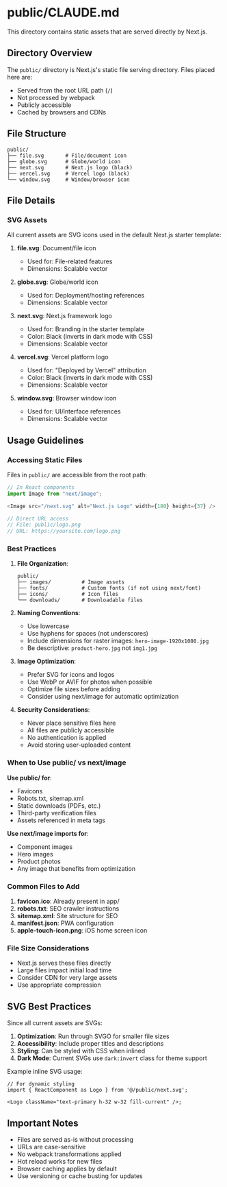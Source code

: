 # public/CLAUDE.md

This directory contains static assets that are served directly by Next.js.

## Directory Overview

The `public/` directory is Next.js's static file serving directory. Files placed here are:

- Served from the root URL path (`/`)
- Not processed by webpack
- Publicly accessible
- Cached by browsers and CDNs

## File Structure

```
public/
├── file.svg       # File/document icon
├── globe.svg      # Globe/world icon
├── next.svg       # Next.js logo (black)
├── vercel.svg     # Vercel logo (black)
└── window.svg     # Window/browser icon
```

## File Details

### SVG Assets

All current assets are SVG icons used in the default Next.js starter template:

1. **file.svg**: Document/file icon
   - Used for: File-related features
   - Dimensions: Scalable vector

2. **globe.svg**: Globe/world icon
   - Used for: Deployment/hosting references
   - Dimensions: Scalable vector

3. **next.svg**: Next.js framework logo
   - Used for: Branding in the starter template
   - Color: Black (inverts in dark mode with CSS)
   - Dimensions: Scalable vector

4. **vercel.svg**: Vercel platform logo
   - Used for: "Deployed by Vercel" attribution
   - Color: Black (inverts in dark mode with CSS)
   - Dimensions: Scalable vector

5. **window.svg**: Browser window icon
   - Used for: UI/interface references
   - Dimensions: Scalable vector

## Usage Guidelines

### Accessing Static Files

Files in `public/` are accessible from the root path:

```typescript
// In React components
import Image from "next/image";

<Image src="/next.svg" alt="Next.js Logo" width={180} height={37} />

// Direct URL access
// File: public/logo.png
// URL: https://yoursite.com/logo.png
```

### Best Practices

1. **File Organization**:

   ```
   public/
   ├── images/          # Image assets
   ├── fonts/           # Custom fonts (if not using next/font)
   ├── icons/           # Icon files
   └── downloads/       # Downloadable files
   ```

2. **Naming Conventions**:
   - Use lowercase
   - Use hyphens for spaces (not underscores)
   - Include dimensions for raster images: `hero-image-1920x1080.jpg`
   - Be descriptive: `product-hero.jpg` not `img1.jpg`

3. **Image Optimization**:
   - Prefer SVG for icons and logos
   - Use WebP or AVIF for photos when possible
   - Optimize file sizes before adding
   - Consider using next/image for automatic optimization

4. **Security Considerations**:
   - Never place sensitive files here
   - All files are publicly accessible
   - No authentication is applied
   - Avoid storing user-uploaded content

### When to Use public/ vs next/image

**Use public/ for**:

- Favicons
- Robots.txt, sitemap.xml
- Static downloads (PDFs, etc.)
- Third-party verification files
- Assets referenced in meta tags

**Use next/image imports for**:

- Component images
- Hero images
- Product photos
- Any image that benefits from optimization

### Common Files to Add

1. **favicon.ico**: Already present in app/
2. **robots.txt**: SEO crawler instructions
3. **sitemap.xml**: Site structure for SEO
4. **manifest.json**: PWA configuration
5. **apple-touch-icon.png**: iOS home screen icon

### File Size Considerations

- Next.js serves these files directly
- Large files impact initial load time
- Consider CDN for very large assets
- Use appropriate compression

## SVG Best Practices

Since all current assets are SVGs:

1. **Optimization**: Run through SVGO for smaller file sizes
2. **Accessibility**: Include proper titles and descriptions
3. **Styling**: Can be styled with CSS when inlined
4. **Dark Mode**: Current SVGs use `dark:invert` class for theme support

Example inline SVG usage:

```tsx
// For dynamic styling
import { ReactComponent as Logo } from '@/public/next.svg';

<Logo className="text-primary h-32 w-32 fill-current" />;
```

## Important Notes

- Files are served as-is without processing
- URLs are case-sensitive
- No webpack transformations applied
- Hot reload works for new files
- Browser caching applies by default
- Use versioning or cache busting for updates
